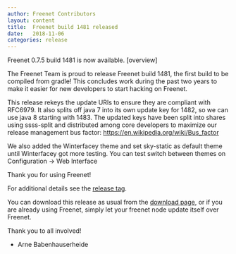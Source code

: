 ```yaml
---
author: Freenet Contributors
layout: content
title:  Freenet build 1481 released
date:   2018-11-06
categories: release
---
```

Freenet 0.7.5 build 1481 is now available. [overview]

The Freenet Team is proud to release Freenet build 1481, the first
build to be compiled from gradle! This concludes work during the past
two years to make it easier for new developers to start hacking on
Freenet.

This release rekeys the update URIs to ensure they are compliant with
RFC6979. It also splits off java 7 into its own update key for 1482,
so we can use java 8 starting with 1483. The updated keys have been
split into shares using ssss-split and distributed among core
developers to maximize our release management bus factor:
https://en.wikipedia.org/wiki/Bus_factor

We also added the Winterfacey theme and set sky-static as default
theme until Winterfacey got more testing. You can test switch between
themes on Configuration -> Web Interface


Thank you for using Freenet!

For additional details see the [release tag][releasetag1481].

You can download this release as usual from the [download page][],
or if you are already using Freenet, simply let your freenet node
update itself over Freenet.

Thank you to all involved!

- Arne Babenhauserheide

[releasetag1481]: https://github.com/freenet/fred/releases/tag/build01481
[download page]: pages/download.html
